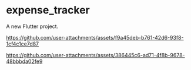 # expense_tracker

A new Flutter project.


https://github.com/user-attachments/assets/f9a45deb-b761-42d6-93f8-1cf4c1ce7d87


https://github.com/user-attachments/assets/386445c6-ad71-4f8b-9678-48bbbda02fe9


